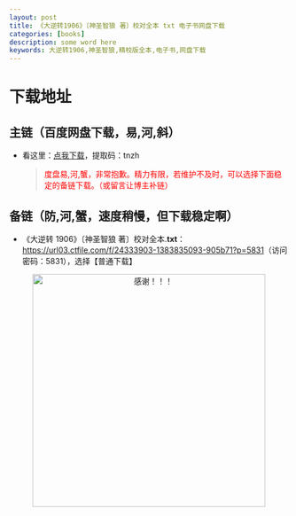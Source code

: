 ```yaml
---
layout: post
title: 《大逆转1906》〔神圣智狼 著〕校对全本 txt 电子书网盘下载
categories: [books]
description: some word here
keywords: 大逆转1906,神圣智狼,精校版全本,电子书,网盘下载
---
```


# 下载地址

## 主链（百度网盘下载，易,河,斜）

- 看这里：[点我下载](https://pan.baidu.com/s/1iMXUbSbtZQZjDcqDmnWUyw?pwd=tnzh)，提取码：tnzh

  > <p style="color:red" >度盘易,河,蟹，非常抱歉。精力有限，若维护不及时，可以选择下面稳定的备链下载。（或留言让博主补链）</p>

## 备链（防,河,蟹，速度稍慢，但下载稳定啊）

- 《大逆转 1906》〔神圣智狼 著〕校对全本.**txt**：<https://url03.ctfile.com/f/24333903-1383835093-905b71?p=5831>（访问密码：5831），选择【普通下载】

<div align="center"><img src="https://pic.imgdb.cn/item/6707df6bd29ded1a8ce37031.gif" alt="感谢！！！" width="420px" height="auto"/></div>
